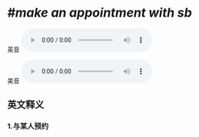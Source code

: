# ***\#make an appointment with sb*** 
英音
<audio src="./media/make an appointment with sb1_AAC.aac" controls="controls"></audio>

美音
<audio src="./media/make an appointment with sb2_AAC.aac" controls="controls"></audio>



  

英文释义
---
### 1.**与某人预约**  


